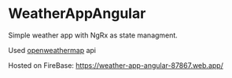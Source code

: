 # WeatherAppAngular

Simple weather app with NgRx as state managment.

Used [openweathermap](https://openweathermap.org/api/one-call-api) api

Hosted on FireBase: https://weather-app-angular-87867.web.app/

